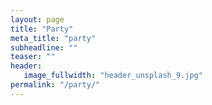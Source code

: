 ```yaml
---
layout: page
title: "Party"
meta_title: "party"
subheadline: ""
teaser: ""
header:
   image_fullwidth: "header_unsplash_9.jpg"
permalink: "/party/"
---
```

